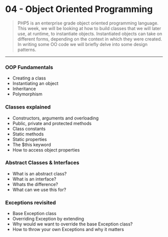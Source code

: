 04 - Object Oriented Programming
===============
>PHP5 is an enterprise grade object oriented programming language. This week, we will be looking at how to build classes
that we will later use, at runtime, to instantiate objects. Instantiated objects can take on different forms, depending
on the context in which they were created.
>In writing some OO code we will briefly delve into some design patterns.

***

### OOP Fundamentals
* Creating a class
* Instantiating an object
* Inheritance
* Polymorphism

### Classes explained
* Constructors, arguments and overloading
* Public, private and protected methods
* Class constants
* Static methods
* Static properties
* The $this keyword
* How to access object properties

### Abstract Classes & Interfaces
* What is an abstract class?
* What is an interface?
* Whats the difference?
* What can we use this for?

### Exceptions revisited
* Base Exception class
* Overriding Exception by extending
* Why would we want to override the base Exception class?
* How to throw your own Exceptions and why it matters